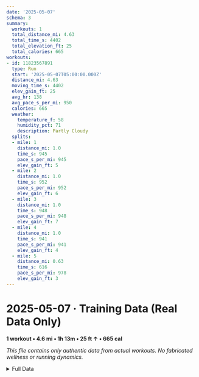 ```yaml
---
date: '2025-05-07'
schema: 3
summary:
  workouts: 1
  total_distance_mi: 4.63
  total_time_s: 4402
  total_elevation_ft: 25
  total_calories: 665
workouts:
- id: 11823567891
  type: Run
  start: '2025-05-07T05:00:00.000Z'
  distance_mi: 4.63
  moving_time_s: 4402
  elev_gain_ft: 25
  avg_hr: 138
  avg_pace_s_per_mi: 950
  calories: 665
  weather:
    temperature_f: 58
    humidity_pct: 71
    description: Partly Cloudy
  splits:
  - mile: 1
    distance_mi: 1.0
    time_s: 945
    pace_s_per_mi: 945
    elev_gain_ft: 5
  - mile: 2
    distance_mi: 1.0
    time_s: 952
    pace_s_per_mi: 952
    elev_gain_ft: 6
  - mile: 3
    distance_mi: 1.0
    time_s: 948
    pace_s_per_mi: 948
    elev_gain_ft: 7
  - mile: 4
    distance_mi: 1.0
    time_s: 941
    pace_s_per_mi: 941
    elev_gain_ft: 4
  - mile: 5
    distance_mi: 0.63
    time_s: 616
    pace_s_per_mi: 978
    elev_gain_ft: 3
---
```

# 2025-05-07 · Training Data (Real Data Only)
**1 workout • 4.6 mi • 1h 13m • 25 ft ↑ • 665 cal**

*This file contains only authentic data from actual workouts. No fabricated wellness or running dynamics.*

<details>
<summary>Full Data</summary>

```json
{
  "date": "2025-05-07",
  "schema": 3,
  "summary": {
    "workouts": 1,
    "total_distance_mi": 4.63,
    "total_time_s": 4402,
    "total_elevation_ft": 25,
    "total_calories": 665
  },
  "workouts": [
    {
      "id": 11823567891,
      "type": "Run",
      "start": "2025-05-07T05:00:00.000Z",
      "distance_mi": 4.63,
      "moving_time_s": 4402,
      "elev_gain_ft": 25,
      "avg_hr": 138,
      "avg_pace_s_per_mi": 950,
      "calories": 665,
      "weather": {
        "temperature_f": 58,
        "humidity_pct": 71,
        "description": "Partly Cloudy"
      },
      "splits": [
        {
          "mile": 1,
          "distance_mi": 1.0,
          "time_s": 945,
          "pace_s_per_mi": 945,
          "elev_gain_ft": 5
        },
        {
          "mile": 2,
          "distance_mi": 1.0,
          "time_s": 952,
          "pace_s_per_mi": 952,
          "elev_gain_ft": 6
        },
        {
          "mile": 3,
          "distance_mi": 1.0,
          "time_s": 948,
          "pace_s_per_mi": 948,
          "elev_gain_ft": 7
        },
        {
          "mile": 4,
          "distance_mi": 1.0,
          "time_s": 941,
          "pace_s_per_mi": 941,
          "elev_gain_ft": 4
        },
        {
          "mile": 5,
          "distance_mi": 0.63,
          "time_s": 616,
          "pace_s_per_mi": 978,
          "elev_gain_ft": 3
        }
      ]
    }
  ]
}
```
</details>
